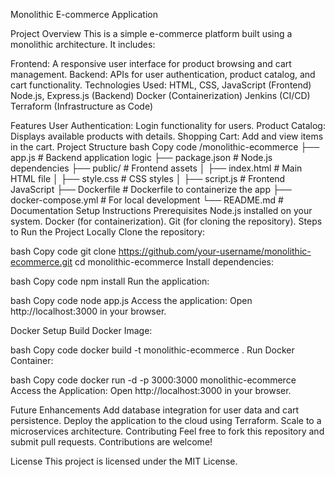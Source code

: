 Monolithic E-commerce Application


Project Overview
This is a simple e-commerce platform built using a monolithic architecture. It includes:

Frontend: A responsive user interface for product browsing and cart management.
Backend: APIs for user authentication, product catalog, and cart functionality.
Technologies Used:
HTML, CSS, JavaScript (Frontend)
Node.js, Express.js (Backend)
Docker (Containerization)
Jenkins (CI/CD)
Terraform (Infrastructure as Code)


Features
User Authentication: Login functionality for users.
Product Catalog: Displays available products with details.
Shopping Cart: Add and view items in the cart.
Project Structure
bash
Copy code
/monolithic-ecommerce
   ├── app.js          # Backend application logic
   ├── package.json    # Node.js dependencies
   ├── public/         # Frontend assets
   │     ├── index.html      # Main HTML file
   │     ├── style.css       # CSS styles
   │     ├── script.js       # Frontend JavaScript
   ├── Dockerfile      # Dockerfile to containerize the app
   ├── docker-compose.yml  # For local development
   └── README.md       # Documentation
Setup Instructions
Prerequisites
Node.js installed on your system.
Docker (for containerization).
Git (for cloning the repository).
Steps to Run the Project Locally
Clone the repository:

bash
Copy code
git clone https://github.com/your-username/monolithic-ecommerce.git
cd monolithic-ecommerce
Install dependencies:

bash
Copy code
npm install
Run the application:

bash
Copy code
node app.js
Access the application: Open http://localhost:3000 in your browser.

Docker Setup
Build Docker Image:

bash
Copy code
docker build -t monolithic-ecommerce .
Run Docker Container:

bash
Copy code
docker run -d -p 3000:3000 monolithic-ecommerce
Access the Application: Open http://localhost:3000 in your browser.

Future Enhancements
Add database integration for user data and cart persistence.
Deploy the application to the cloud using Terraform.
Scale to a microservices architecture.
Contributing
Feel free to fork this repository and submit pull requests. Contributions are welcome!

License
This project is licensed under the MIT License.

